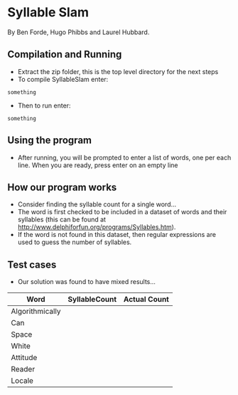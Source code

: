 # Syllable Slam
By Ben Forde, Hugo Phibbs and Laurel Hubbard.

## Compilation and Running
- Extract the zip folder, this is the top level directory for the next steps
- To compile SyllableSlam enter:
```shell
something
```
- Then to run enter:
```shell
something
```

## Using the program
- After running, you will be prompted to enter a list of words, one per each line. When you are ready, press enter on an empty line

## How our program works
- Consider finding the syllable count for a single word... 
- The word is first checked to be included in a dataset of words and their syllables (this can be found at http://www.delphiforfun.org/programs/Syllables.htm). 
- If the word is not found in this dataset, then regular expressions are used to guess the number of syllables.

## Test cases
- Our solution was found to have mixed results...

| Word            | SyllableCount | Actual Count |
|-----------------|---------------|--------------|
| Algorithmically |               |              |
| Can             |               |              |
| Space           |               |              |
| White           |               |              |
| Attitude        |               |              |
| Reader          |               |              |
| Locale          |               |              |

